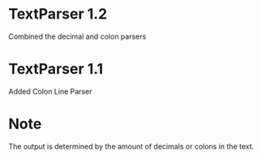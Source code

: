 # TextParser 1.2
Combined the decimal and colon parsers
# TextParser 1.1
Added Colon Line Parser
# Note
The output is determined by the amount of decimals or colons in the text.
